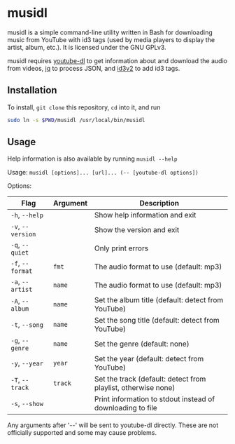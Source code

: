 # musidl
musidl is a simple command-line utility written in Bash for downloading music from YouTube with id3 tags (used by media players to display the artist, album, etc.). It is licensed under the GNU GPLv3.

musidl requires [youtube-dl](https://github.com/ytdl-org/youtube-dl) to get information about and download the audio from videos, [jq](https://github.com/stedolan/jq) to process JSON, and [id3v2](http://id3v2.sourceforge.net/) to add id3 tags.

## Installation

To install, `git clone` this repository, `cd` into it, and run
```sh
sudo ln -s $PWD/musidl /usr/local/bin/musidl
```

## Usage

Help information is also available by running `musidl --help`

Usage: `musidl [options]... [url]... (-- [youtube-dl options])`

Options:

| Flag              | Argument | Description                                                   |
|-------------------|----------|---------------------------------------------------------------|
| `-h`, `--help`    |          | Show help information and exit                                |
| `-v`, `--version` |          | Show the version and exit                                     |
| `-q`, `--quiet`   |          | Only print errors                                             |
| `-f`, `--format`  | `fmt`    | The audio format to use (default: mp3)                        |
| `-a`, `--artist`  | `name`   | The audio format to use (default: mp3)                        |
| `-A`, `--album`   | `name`   | Set the album title (default: detect from YouTube)            |
| `-t`, `--song `   | `name`   | Set the song title (default: detect from YouTube)             |
| `-g`, `--genre`   | `name`   | Set the genre (default: none)                                 |
| `-y`, `--year `   | `year`   | Set the year (default: detect from YouTube)                   |
| `-T`, `--track`   | `track`  | Set the track (default: detect from playlist, otherwise none) |
| `-s`, `--show `   |          | Print information to stdout instead of downloading to file    |

Any arguments after '--' will be sent to youtube-dl directly. These are not officially supported and some may cause problems.
